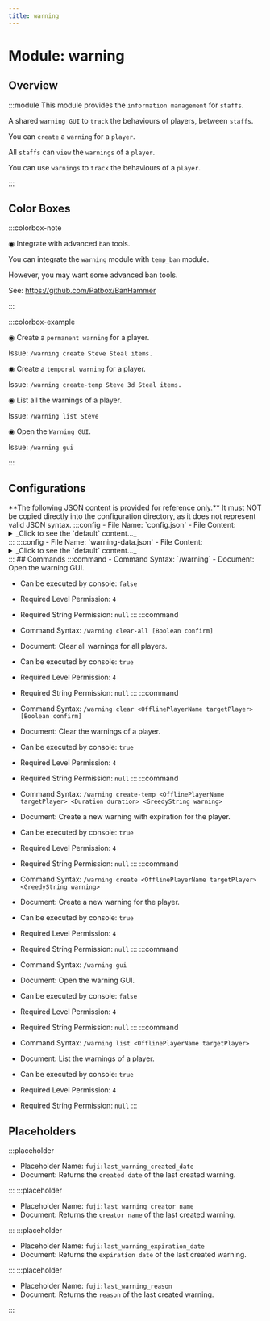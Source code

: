 ```yaml
---
title: warning
---
```



# Module: warning

## Overview
:::module
  This module provides the `information management` for `staffs`.
  
  A shared `warning GUI` to `track` the behaviours of players, between `staffs`.
  
  You can `create` a `warning` for a `player`.
  
  All `staffs` can `view` the `warnings` of a `player`.
  
  
  
  You can use `warnings` to `track` the behaviours of a `player`.


:::
## Color Boxes

:::colorbox-note

  ◉ Integrate with advanced `ban` tools.
  
  You can integrate the `warning` module with `temp_ban` module.
  
  However, you may want some advanced ban tools.
  
  See: https://github.com/Patbox/BanHammer


:::

:::colorbox-example

  ◉ Create a `permanent warning` for a player.
  
  Issue: `/warning create Steve Steal items.`
  
  
  
  ◉ Create a `temporal warning` for a player.
  
  Issue: `/warning create-temp Steve 3d Steal items.`
  
  
  
  ◉ List all the warnings of a player.
  
  Issue: `/warning list Steve`
  
  
  
  ◉ Open the `Warning GUI`.
  
  Issue: `/warning gui`


:::

## Configurations
<Admonition type="warning" icon="" title="">
**The following JSON content is provided for reference only.**
It must NOT be copied directly into the configuration directory, as it does not represent valid JSON syntax.
</Admonition>
:::config
- File Name: `config.json`
- File Content: 
<details>

<summary>_Click to see the `default` content..._</summary>

```json showLineNumbers title="config/fuji/modules/warning/config.json"
{
  /* Should we send the reminders to the warned player? */
  "warning_reminder": {
    "remind_warned_player_on_join_server": true,
    "reminder_source": {
      "remind_permanent_warnings_type": false,
      "remind_temporal_warnings_type": true
    }
  }
  /* Define `warning rules`, to execute `punishment commands`.
  
  When a new `warning` is `added` to a player, we will process the `warning rules`.
  And then pick up `one warning rule` to execute its commands.
  We will pick the `highest` number of warnings satisfied first. */,
  "on_permanent_warning_created": [
    {
      "if_number_of_warnings_greater_equal_than": 1,
      "commands": [
        "send-broadcast <dark_red>Player %player:name% has just received a permanent-warning.<newline><dark_red>◉ Reason: %fuji:last_warning_reason%",
        "when-online %player:name% send-message %player:name% <dark_red>You have received a warning."
      ]
    },
    {
      "if_number_of_warnings_greater_equal_than": 3,
      "commands": [
        "send-broadcast <dark_red>Player %player:name% has just received a permanent-warning.<newline><dark_red>◉ Reason: %fuji:last_warning_reason%",
        "temp-ban player %player:name% 30m Warned 3 times."
      ]
    }
  ],
  "on_temporal_warning_created": [
    {
      "if_number_of_warnings_greater_equal_than": 1,
      "commands": [
        "send-broadcast <dark_red>Player %player:name% has just received a temporal-warning.<newline><dark_red>◉ Expiration Date: %fuji:last_warning_expiration_date%<newline><dark_red>◉ Reason: %fuji:last_warning_reason%"
      ]
    },
    {
      "if_number_of_warnings_greater_equal_than": 3,
      "commands": [
        "send-broadcast <dark_red>Player %player:name% has just received a temporal-warning.<newline><dark_red>◉ Expiration Date: %fuji:last_warning_expiration_date%<newline><dark_red>◉ Reason: %fuji:last_warning_reason%",
        "warning create %player:name% Received too many temporal warnings in a short period of time."
      ]
    }
  ]
}
```
</details>
:::
:::config
- File Name: `warning-data.json`
- File Content: 
<details>

<summary>_Click to see the `default` content..._</summary>

```json showLineNumbers title="config/fuji/modules/warning/warning-data.json"
{
  "players": []
}
```
</details>
:::
## Commands
:::command
- Command Syntax: `/warning`
- Document:   Open the warning GUI.


- Can be executed by console: `false`
- Required Level Permission: `4`
- Required String Permission: `null`
:::
:::command
- Command Syntax: `/warning clear-all [Boolean confirm]`
- Document:   Clear all warnings for all players.


- Can be executed by console: `true`
- Required Level Permission: `4`
- Required String Permission: `null`
:::
:::command
- Command Syntax: `/warning clear <OfflinePlayerName targetPlayer> [Boolean confirm]`
- Document:   Clear the warnings of a player.


- Can be executed by console: `true`
- Required Level Permission: `4`
- Required String Permission: `null`
:::
:::command
- Command Syntax: `/warning create-temp <OfflinePlayerName targetPlayer> <Duration duration> <GreedyString warning>`
- Document:   Create a new warning with expiration for the player.


- Can be executed by console: `true`
- Required Level Permission: `4`
- Required String Permission: `null`
:::
:::command
- Command Syntax: `/warning create <OfflinePlayerName targetPlayer> <GreedyString warning>`
- Document:   Create a new warning for the player.


- Can be executed by console: `true`
- Required Level Permission: `4`
- Required String Permission: `null`
:::
:::command
- Command Syntax: `/warning gui`
- Document:   Open the warning GUI.


- Can be executed by console: `false`
- Required Level Permission: `4`
- Required String Permission: `null`
:::
:::command
- Command Syntax: `/warning list <OfflinePlayerName targetPlayer>`
- Document:   List the warnings of a player.


- Can be executed by console: `true`
- Required Level Permission: `4`
- Required String Permission: `null`
:::
## Placeholders
:::placeholder
- Placeholder Name: `fuji:last_warning_created_date`
- Document:   Returns the `created date` of the last created warning.


:::
:::placeholder
- Placeholder Name: `fuji:last_warning_creator_name`
- Document:   Returns the `creator name` of the last created warning.


:::
:::placeholder
- Placeholder Name: `fuji:last_warning_expiration_date`
- Document:   Returns the `expiration date` of the last created warning.


:::
:::placeholder
- Placeholder Name: `fuji:last_warning_reason`
- Document:   Returns the `reason` of the last created warning.


:::

